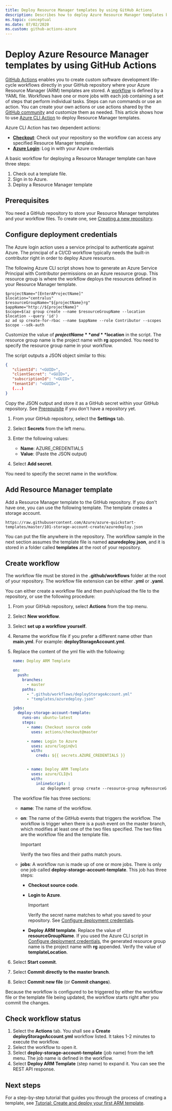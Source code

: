 ```yaml
---
title: Deploy Resource Manager templates by using GitHub Actions
description: Describes how to deploy Azure Resource Manager templates by using GitHub Actions.
ms.topic: conceptual
ms.date: 07/02/2020
ms.custom: github-actions-azure
---
```


# Deploy Azure Resource Manager templates by using GitHub Actions

[GitHub Actions](https://help.github.com/en/actions) enables you to create custom software development life-cycle workflows directly in your GitHub repository where your Azure Resource Manager (ARM) templates are stored. A [workflow](https://help.github.com/actions/reference/workflow-syntax-for-github-actions) is defined by a YAML file. Workflows have one or more jobs with each job containing a set of steps that perform individual tasks. Steps can run commands or use an action. You can create your own actions or use actions shared by the [GitHub community](https://github.com/marketplace?type=actions) and customize them as needed. This article shows how to use [Azure CLI Action](https://github.com/marketplace/actions/azure-cli-action) to deploy Resource Manager templates.

Azure CLI Action has two dependent actions:

- **[Checkout](https://github.com/marketplace/actions/checkout)**: Check out your repository so the workflow can access any specified Resource Manager template.
- **[Azure Login](https://github.com/marketplace/actions/azure-login)**: Log in with your Azure credentials

A basic workflow for deploying a Resource Manager template can have three steps:

1. Check out a template file.
2. Sign in to Azure.
3. Deploy a Resource Manager template

## Prerequisites

You need a GitHub repository to store your Resource Manager templates and your workflow files. To create one, see [Creating a new repository](https://help.github.com/en/enterprise/2.14/user/articles/creating-a-new-repository).

## Configure deployment credentials

The Azure login action uses a service principal to authenticate against Azure. The principal of a CI/CD workflow typically needs the built-in contributor right in order to deploy Azure resources.

The following Azure CLI script shows how to generate an Azure Service Principal with Contributor permissions on an Azure resource group. This resource group is where the workflow deploys the resources defined in your Resource Manager template.

```azurecli
$projectName="[EnterAProjectName]"
$location="centralus"
$resourceGroupName="${projectName}rg"
$appName="http://${projectName}"
$scope=$(az group create --name $resourceGroupName --location $location --query 'id')
az ad sp create-for-rbac --name $appName --role Contributor --scopes $scope --sdk-auth
```

Customize the value of **$projectName** and **$location** in the script. The resource group name is the project name with **rg** appended. You need to specify the resource group name in your workflow.

The script outputs a JSON object similar to this:

```json
{
   "clientId": "<GUID>",
   "clientSecret": "<GUID>",
   "subscriptionId": "<GUID>",
   "tenantId": "<GUID>",
   (...)
}
```

Copy the JSON output and store it as a GitHub secret within your GitHub repository. See [Prerequisite](#prerequisites) if you don't have a repository yet.

1. From your GitHub repository, select the **Settings** tab.
1. Select **Secrets** from the left menu.
1. Enter the following values:

    - **Name**: AZURE_CREDENTIALS
    - **Value**: (Paste the JSON output)
1. Select **Add secret**.

You need to specify the secret name in the workflow.

## Add Resource Manager template

Add a Resource Manager template to the GitHub repository. If you don't have one, you can use the following template. The template creates a storage account.

```url
https://raw.githubusercontent.com/Azure/azure-quickstart-templates/master/101-storage-account-create/azuredeploy.json
```

You can put the file anywhere in the repository. The workflow sample in the next section assumes the template file is named **azuredeploy.json**, and it is stored in a folder called **templates** at the root of your repository.

## Create workflow

The workflow file must be stored in the **.github/workflows** folder at the root of your repository. The workflow file extension can be either **.yml** or **.yaml**.

You can either create a workflow file and then push/upload the file to the repository, or use the following procedure:

1. From your GitHub repository, select **Actions** from the top menu.
1. Select **New workflow**.
1. Select **set up a workflow yourself**.
1. Rename the workflow file if you prefer a different name other than **main.yml**. For example: **deployStorageAccount.yml**.
1. Replace the content of the yml file with the following:

    ```yml
    name: Deploy ARM Template

    on:
      push:
        branches:
          - master
        paths:
          - ".github/workflows/deployStorageAccount.yml"
          - "templates/azuredeploy.json"

    jobs:
      deploy-storage-account-template:
        runs-on: ubuntu-latest
        steps:
          - name: Checkout source code
            uses: actions/checkout@master

          - name: Login to Azure
            uses: azure/login@v1
            with:
              creds: ${{ secrets.AZURE_CREDENTIALS }}


          - name: Deploy ARM Template
            uses: azure/CLI@v1
            with:
              inlineScript: |
                az deployment group create --resource-group myResourceGroup --template-file ./templates/azuredeploy.json
    ```

    The workflow file has three sections:

    - **name**: The name of the workflow.
    - **on**: The name of the GitHub events that triggers the workflow. The workflow is trigger when there is a push event on the master branch, which modifies at least one of the two files specified. The two files are the workflow file and the template file.

        > [!IMPORTANT]
        > Verify the two files and their paths match yours.
    - **jobs**: A workflow run is made up of one or more jobs. There is only one job called **deploy-storage-account-template**.  This job has three steps:

        - **Checkout source code**.
        - **Login to Azure**.

            > [!IMPORTANT]
            > Verify the secret name matches to what you saved to your repository. See [Configure deployment credentials](#configure-deployment-credentials).
        - **Deploy ARM template**. Replace the value of **resourceGroupName**.  If you used the Azure CLI script in [Configure deployment credentials](#configure-deployment-credentials), the generated resource group name is the project name with **rg** appended. Verify the value of **templateLocation**.

1. Select **Start commit**.
1. Select **Commit directly to the master branch**.
1. Select **Commit new file** (or **Commit changes**).

Because the workflow is configured to be triggered by either the workflow file or the template file being updated, the workflow starts right after you commit the changes.

## Check workflow status

1. Select the **Actions** tab. You shall see a **Create deployStorageAccount.yml** workflow listed. It takes 1-2 minutes to execute the workflow.
1. Select the workflow to open it.
1. Select **deploy-storage-account-template** (job name) from the left menu. The job name is defined in the workflow.
1. Select **Deploy ARM Template** (step name) to expand it. You can see the REST API response.

## Next steps

For a step-by-step tutorial that guides you through the process of creating a template, see [Tutorial: Create and deploy your first ARM template](template-tutorial-create-first-template.md).
